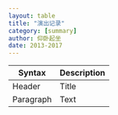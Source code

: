 ```yaml
---
layout: table
title: "演出记录"
category: [summary]
author: 仰卧起坐
date: 2013-2017
---
```


| Syntax      | Description |
| ----------- | ----------- |
| Header      | Title       |
| Paragraph   | Text        |


